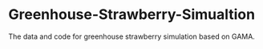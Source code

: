 # Greenhouse-Strawberry-Simualtion
The data and code for greenhouse strawberry simulation based on GAMA.
